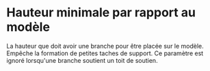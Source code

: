 Hauteur minimale par rapport au modèle
====
La hauteur que doit avoir une branche pour être placée sur le modèle. Empêche la formation de petites taches de support. Ce paramètre est ignoré lorsqu'une branche soutient un toit de soutien.